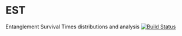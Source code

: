# EST
 Entanglement Survival Times distributions and analysis
 [![Build Status](https://app.travis-ci.com/nunziacerrato/EST.svg?branch=main)](https://app.travis-ci.com/nunziacerrato/EST)